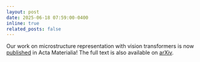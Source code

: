 ```yaml
---
layout: post
date: 2025-06-18 07:59:00-0400
inline: true
related_posts: false
---
```


Our work on microstructure representation with vision transformers is now [published](https://doi.org/10.1016/j.actamat.2025.121217) in Acta Materialia! The full text is also available on [arXiv](https://doi.org/10.48550/arXiv.2501.18637).